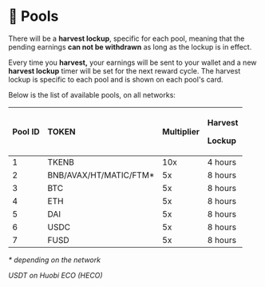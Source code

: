 # 🌾 Pools

There will be a **harvest lockup**, specific for each pool, meaning that the pending earnings **can not be withdrawn** as long as the lockup is in effect.

Every time you **harvest,** your earnings will be sent to your wallet and a new **harvest lockup** timer will be set for the next reward cycle. The harvest lockup is specific to each pool and is shown on each pool's card.

Below is the list of available pools, on all networks:

<table>
  <thead>
    <tr>
      <th style="text-align:left">Pool ID</th>
      <th style="text-align:left">TOKEN</th>
      <th style="text-align:left">Multiplier</th>
      <th style="text-align:left">
        <p>Harvest</p>
        <p>Lockup</p>
      </th>
    </tr>
  </thead>
  <tbody>
    <tr>
      <td style="text-align:left">1</td>
      <td style="text-align:left">TKENB</td>
      <td style="text-align:left">10x</td>
      <td style="text-align:left">4 hours</td>
    </tr>
    <tr>
      <td style="text-align:left">2</td>
      <td style="text-align:left">BNB/AVAX/HT/MATIC/FTM*</td>
      <td style="text-align:left">5x</td>
      <td style="text-align:left">8 hours</td>
    </tr>
    <tr>
      <td style="text-align:left">3</td>
      <td style="text-align:left">BTC</td>
      <td style="text-align:left">5x</td>
      <td style="text-align:left">8 hours</td>
    </tr>
    <tr>
      <td style="text-align:left">4</td>
      <td style="text-align:left">ETH</td>
      <td style="text-align:left">5x</td>
      <td style="text-align:left">8 hours</td>
    </tr>
    <tr>
      <td style="text-align:left">5</td>
      <td style="text-align:left">DAI</td>
      <td style="text-align:left">5x</td>
      <td style="text-align:left">8 hours</td>
    </tr>
    <tr>
      <td style="text-align:left">6</td>
      <td style="text-align:left">USDC</td>
      <td style="text-align:left">5x</td>
      <td style="text-align:left">8 hours</td>
    </tr>
    <tr>
      <td style="text-align:left">7</td>
      <td style="text-align:left">FUSD</td>
      <td style="text-align:left">5x</td>
      <td style="text-align:left">8 hours</td>
    </tr>
  </tbody>
</table>

_\* depending on the network_

_USDT on Huobi ECO \(HECO\)_

